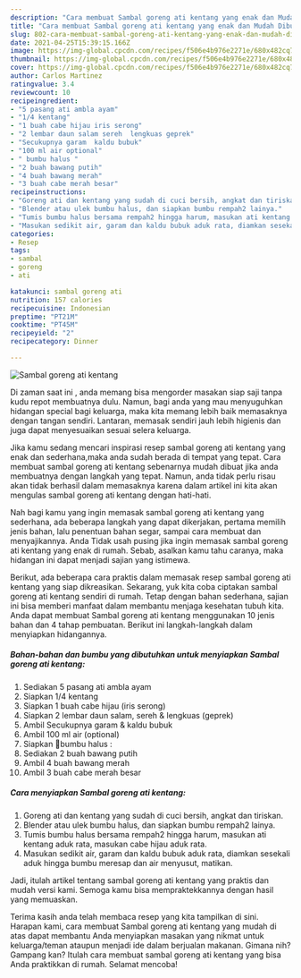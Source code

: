```yaml
---
description: "Cara membuat Sambal goreng ati kentang yang enak dan Mudah Dibuat"
title: "Cara membuat Sambal goreng ati kentang yang enak dan Mudah Dibuat"
slug: 802-cara-membuat-sambal-goreng-ati-kentang-yang-enak-dan-mudah-dibuat
date: 2021-04-25T15:39:15.166Z
image: https://img-global.cpcdn.com/recipes/f506e4b976e2271e/680x482cq70/sambal-goreng-ati-kentang-foto-resep-utama.jpg
thumbnail: https://img-global.cpcdn.com/recipes/f506e4b976e2271e/680x482cq70/sambal-goreng-ati-kentang-foto-resep-utama.jpg
cover: https://img-global.cpcdn.com/recipes/f506e4b976e2271e/680x482cq70/sambal-goreng-ati-kentang-foto-resep-utama.jpg
author: Carlos Martinez
ratingvalue: 3.4
reviewcount: 10
recipeingredient:
- "5 pasang ati ambla ayam"
- "1/4 kentang"
- "1 buah cabe hijau iris serong"
- "2 lembar daun salam sereh  lengkuas geprek"
- "Secukupnya garam  kaldu bubuk"
- "100 ml air optional"
- " bumbu halus "
- "2 buah bawang putih"
- "4 buah bawang merah"
- "3 buah cabe merah besar"
recipeinstructions:
- "Goreng ati dan kentang yang sudah di cuci bersih, angkat dan tiriskan."
- "Blender atau ulek bumbu halus, dan siapkan bumbu rempah2 lainya."
- "Tumis bumbu halus bersama rempah2 hingga harum, masukan ati kentang aduk rata, masukan cabe hijau aduk rata."
- "Masukan sedikit air, garam dan kaldu bubuk aduk rata, diamkan sesekali aduk hingga bumbu meresap dan air menyusut, matikan."
categories:
- Resep
tags:
- sambal
- goreng
- ati

katakunci: sambal goreng ati 
nutrition: 157 calories
recipecuisine: Indonesian
preptime: "PT21M"
cooktime: "PT45M"
recipeyield: "2"
recipecategory: Dinner

---
```



![Sambal goreng ati kentang](https://img-global.cpcdn.com/recipes/f506e4b976e2271e/680x482cq70/sambal-goreng-ati-kentang-foto-resep-utama.jpg)

Di zaman  saat ini , anda memang bisa mengorder masakan siap saji tanpa kudu repot membuatnya dulu. Namun, bagi anda yang mau menyuguhkan hidangan special bagi keluarga, maka kita memang lebih baik memasaknya dengan tangan sendiri. Lantaran, memasak sendiri jauh lebih higienis dan juga dapat menyesuaikan sesuai selera keluarga.

Jika kamu sedang mencari inspirasi resep sambal goreng ati kentang yang enak dan sederhana,maka anda sudah berada di tempat yang tepat. Cara membuat sambal goreng ati kentang  sebenarnya mudah dibuat jika anda membuatnya dengan langkah yang tepat. Namun, anda tidak perlu risau akan tidak berhasil dalam memasaknya 
karena dalam artikel ini kita akan mengulas sambal goreng ati kentang dengan hati-hati.  



Nah bagi kamu yang ingin memasak sambal goreng ati kentang yang sederhana, ada beberapa langkah yang dapat dikerjakan, pertama memilih jenis bahan, lalu penentuan bahan segar, sampai cara membuat dan menyajikannya. Anda Tidak usah pusing jika ingin memasak sambal goreng ati kentang yang enak di rumah. Sebab, asalkan kamu  tahu caranya, maka hidangan ini dapat menjadi sajian yang istimewa.

Berikut, ada beberapa cara praktis  dalam memasak resep sambal goreng ati kentang yang siap dikreasikan. Sekarang, yuk kita coba ciptakan sambal goreng ati kentang sendiri di rumah. Tetap dengan bahan sederhana, sajian ini bisa memberi manfaat dalam membantu menjaga kesehatan tubuh kita. Anda dapat membuat Sambal goreng ati kentang menggunakan 10 jenis bahan dan 4 tahap pembuatan. Berikut ini langkah-langkah dalam menyiapkan hidangannya.

<!--inarticleads1-->

##### Bahan-bahan dan bumbu yang dibutuhkan untuk menyiapkan Sambal goreng ati kentang:

1. Sediakan 5 pasang ati ambla ayam
1. Siapkan 1/4 kentang
1. Siapkan 1 buah cabe hijau (iris serong)
1. Siapkan 2 lembar daun salam, sereh &amp; lengkuas (geprek)
1. Ambil Secukupnya garam &amp; kaldu bubuk
1. Ambil 100 ml air (optional)
1. Siapkan  📍bumbu halus :
1. Sediakan 2 buah bawang putih
1. Ambil 4 buah bawang merah
1. Ambil 3 buah cabe merah besar




<!--inarticleads2-->

##### Cara menyiapkan Sambal goreng ati kentang:

1. Goreng ati dan kentang yang sudah di cuci bersih, angkat dan tiriskan.
1. Blender atau ulek bumbu halus, dan siapkan bumbu rempah2 lainya.
1. Tumis bumbu halus bersama rempah2 hingga harum, masukan ati kentang aduk rata, masukan cabe hijau aduk rata.
1. Masukan sedikit air, garam dan kaldu bubuk aduk rata, diamkan sesekali aduk hingga bumbu meresap dan air menyusut, matikan.




Jadi, itulah artikel tentang  sambal goreng ati kentang  yang praktis dan mudah versi kami. Semoga kamu bisa mempraktekkannya dengan hasil yang memuaskan. 

Terima kasih anda telah membaca resep yang kita tampilkan di sini. Harapan kami, cara membuat  Sambal goreng ati kentang yang mudah di atas dapat membantu Anda menyiapkan masakan yang nikmat untuk keluarga/teman ataupun menjadi ide dalam berjualan makanan. Gimana nih? Gampang kan? Itulah cara membuat sambal goreng ati kentang yang bisa Anda praktikkan di rumah. Selamat mencoba!

